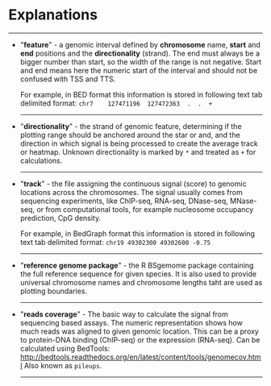 Explanations
============

------------------------------------------------------

* "**feature**" - a genomic interval defined by **chromosome** name, **start** and **end** positions and the **directionality** (strand). The end must always be a bigger number than start, so the width of the range is not negative. Start and end means here the numeric start of the interval and should not be confused with TSS and TTS.

    For example, in BED format this information is stored in following text tab delimited format: `chr7    127471196  127472363  .  .  +`

    ------------------------------------------------------

* "**directionality**" - the strand of genomic feature, determining if the plotting range should be anchored around the star or and, and the direction in which signal is being processed to create the average track or heatmap. Unknown directionality is marked by `*` and treated as `+` for calculations.

    ------------------------------------------------------

*  "**track**" - the file assigning the continuous signal (score) to genomic locations across the chromosomes. The signal usually comes from sequencing experiments, like ChIP-seq, RNA-seq, DNase-seq, MNase-seq, or from computational tools, for example nucleosome occupancy prediction, CpG density.

    For example, in BedGraph format this information is stored in following text tab delimited format: `chr19 49302300 49302600 -0.75`

    ------------------------------------------------------

*  "**reference genome package**" - the R BSgemome package containing the full reference sequence for given species. It is also used to provide universal chromosome names and chromosome lengths taht are used as plotting boundaries.

    ------------------------------------------------------

*  "**reads coverage**" - The basic way to calculate the signal from sequencing based assays. The numeric representation shows how much reads was aligned to given genomic location. This can be a proxy to protein-DNA binding (ChIP-seq) or the expression (RNA-seq). Can be calculated using BedTools: http://bedtools.readthedocs.org/en/latest/content/tools/genomecov.html  Also known as `pileups`.

    ------------------------------------------------------

